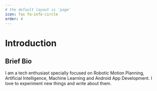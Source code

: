 ```yaml
---
# the default layout is 'page'
icon: fas fa-info-circle
order: 4
---
```


<!-- > Add Markdown syntax content to file `_tabs/about.md`{: .filepath } and it will show up on this page.
{: .prompt-tip } -->

# Introduction

## Brief Bio

I am a tech enthusiast specially focused on Robotic Motion Planning, Artificial Intelligence, Machine Learning and Android App Development. I love to experiment new things and write about them.
